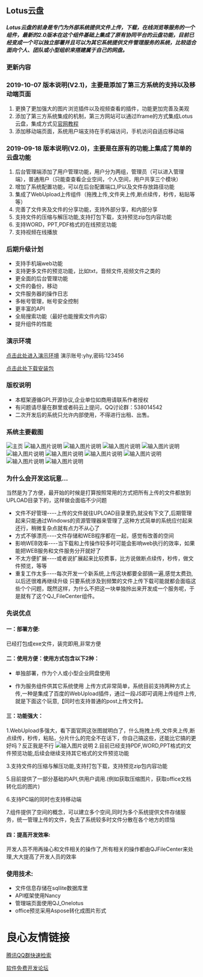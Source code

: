 ## Lotus云盘
##### Lotus云盘的前身是专门为外部系统提供文件上传，下载，在线浏览等服务的一个组件，最新的2.0版本在这个组件基础上集成了原有协同平台的云盘功能，目前已经变成一个可以独立部署并且可以为其它系统提供文件管理服务的系统，比较适合面向个人、团队或小型组织来搭建属于自己的网盘。


### 更新内容
### 2019-10-07 版本说明(V2.1)，主要是添加了第三方系统的支持以及移动端页面
1. 更换了更加强大的图片浏览插件以及视频查看的插件，功能更加完善及美观
2. 添加了第三方系统集成的机制，第三方网站可以通过Iframe的方式集成Lotus云盘，集成方式见[官网教程](http://www.qijiekeji.com)
3. 添加移动端页面，系统用户端支持在手机端访问，手机访问自适应移动端

### 2019-09-18 版本说明(V2.0)，主要是在原有的功能上集成了简单的云盘功能
1. 后台管理端添加了用户管理功能，用户分为两组，管理员（可以进入管理端），普通用户（只能查查看企业空间，个人空间，用户共享三个模块）
2. 增加了系统配置功能，可以在后台配置端口,IP以及文件存放路径功能
3. 集成了WebUpload上传组件（拖拽上传,文件夹上传,断点续传，秒传，粘贴等等）
3. 完善了文件夹及文件的分享功能，支持外部分享，和内部分享
4. 支持文件的压缩与解压功能,支持打包下载，支持预览zip包内容功能
5. 支持WORD，PPT,PDF格式的在线预览功能
6. 支持视频在线播放

### 后期升级计划
- 支持手机端web功能
- 支持更多文件的预览功能，比如txt，音频文件,视频文件之类的
- 更全面的后台管理功能
- 文件的备份，移动
- 文件服务器的操作日志
- 多帐号管理，帐号安全控制
- 更丰富的API
- 全局搜索功能（最好也能搜索文件内容）
- 提升组件的性能
### 演示环境
[点击此处进入演示环境](http://114.67.237.16:9100/Web/Login.html)
演示账号:yhy,密码:123456

[点击此处下载安装包](http://114.67.237.16:9100/Web/Html/Tools/share.html?ID=12)

### 版权说明
- 本框架遵循GPL开源协议,企业单位如商用请联系作者授权
- 有问题请尽量在群里或者码云上提问，QQ讨论群：538014542
- 二次开发后的系统只允许内部使用，不得进行出租、出售。

### 系统主要截图
![主页](https://images.gitee.com/uploads/images/2019/0919/161658_83335e13_11702.png "屏幕截图.png")
![输入图片说明](https://images.gitee.com/uploads/images/2019/0919/161752_59784343_11702.png "屏幕截图.png")
![输入图片说明](https://images.gitee.com/uploads/images/2019/0919/161818_d0ff5fc4_11702.png "屏幕截图.png")
![输入图片说明](https://images.gitee.com/uploads/images/2019/0919/161837_defb482a_11702.png "屏幕截图.png")
![输入图片说明](https://images.gitee.com/uploads/images/2019/0919/230925_28826e49_11702.png "屏幕截图.png")
![输入图片说明](https://images.gitee.com/uploads/images/2019/0919/230957_ebdb804e_11702.png "屏幕截图.png")
![输入图片说明](https://images.gitee.com/uploads/images/2019/0922/162040_8e8e1b41_11702.png "屏幕截图.png")
![输入图片说明](https://images.gitee.com/uploads/images/2019/0922/162347_04f1b526_11702.png "屏幕截图.png")
![输入图片说明](https://images.gitee.com/uploads/images/2019/0922/162211_b60b63a5_11702.png "屏幕截图.png")
![输入图片说明](https://images.gitee.com/uploads/images/2019/0922/162232_6a13ce7f_11702.png "屏幕截图.png")
![输入图片说明](https://images.gitee.com/uploads/images/2019/0922/162304_7dfb1705_11702.png "屏幕截图.png")

### 为什么会开发这玩意...
当然是为了方便，最开始的时候是打算按照常用的方式把所有上传的文件都放到UPLOAD目录下的，这样做会面临不少问题

- 文件不好管理----上传的文件就往UPLOAD目录里扔,就没有下文了,后期管理起来只能通过Windows的资源管理器来管理了,这种方式简单的系统应付起来还行，稍微复杂点就有点力不从心了
- 方式不够漂亮----文件存储和WEB程序都在一起，感觉有改善的空间
- 影响WEB效率----当下载和上传操作较多时可能会影响web执行的效率，如果能把WEB服务和文件服务分开就好了
- 不太方便扩展----或者说扩展起来比较费事，比方说做断点续传，秒传，做文件预览，等等
- 重复工作太多----每次开发一个新系统,上传这块都要全部搞一遍,感觉太费劲,以后还很难再继续升级
只要系统涉及到频繁的文件上传下载可能就都会面临这些个个问题，既然这样，为什么不把这一块单独拎出来开发成一个服务呢，于是就有了这个QJ_FileCenter组件。

### 先说优点
#### 一：部署方便: 
已经打包成exe文件，装完即用,非常方便
#### 二：使用方便：使用方式包含以下2种：

- 单独部署，作为个人或小型企业网盘使用
     
- 作为服务组件供其它系统使用
    上传方式非常简单，系统目前支持两种方式上传,一种是集成了百度的WebUpload插件，通过一段JS即可调用上传组件上传,就是下面这个玩意,【同时也支持普通的post上传文件】。
#### 三：功能强大：
1.WebUpload多强大，看下面官网这张图就明白了，什么拖拽上传,文件夹上传,断点续传，秒传，粘贴，分片什么的完全不在话下，你自己搞这些，还能比它搞的更好吗？反正我是不行
![输入图片说明](https://images.gitee.com/uploads/images/2019/0919/161355_7c47a0e1_11702.png "WebUpload组件")
2.目前已经支持PDF,WORD,PPT格式的文件预览功能,后续会继续支持其它格式的文件预览功能

3.支持文件的压缩与解压功能,支持打包下载，支持预览zip包内容功能

5.目前提供了一部分基础的API,供用户调用.(例如获取压缩图片，获取office文档转化后的图片)

6.支持PC端的同时也支持移动端

7.组件提供了空间的概念，可以建立多个空间,同时为多个系统提供文件存储服务，统一管理上传的文件，免去了系统较多时文件分散在各个地方的烦恼

#### 四：提高开发效率:
开发人员不用再操心和文件相关的操作了,所有相关的操作都由QJFileCenter来处理,大大提高了开发人员的效率

### 使用技术:
- 文件信息存储在sqllite数据库里
- API框架使用Nancy
- 管理端页面使用QJ_Onelotus
- office预览采用Aspose转化成图片形式



 # 良心友情链接

[腾讯QQ群快速检索](http://u.720life.cn/s/8cf73f7c)

[软件免费开发论坛](http://u.720life.cn/s/bbb01dc0)